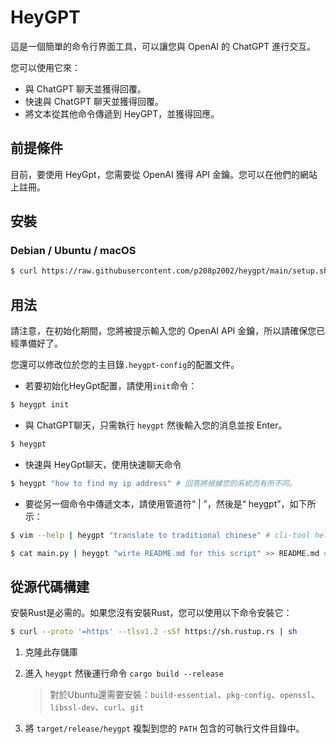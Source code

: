 # HeyGPT
這是一個簡單的命令行界面工具，可以讓您與 OpenAI 的 ChatGPT 進行交互。

您可以使用它來：
- 與 ChatGPT 聊天並獲得回覆。
- 快速與 ChatGPT 聊天並獲得回覆。
- 將文本從其他命令傳遞到 HeyGPT，並獲得回應。

## 前提條件
目前，要使用 HeyGpt，您需要從 OpenAI 獲得 API 金鑰。您可以在他們的網站上註冊。

## 安裝
### Debian / Ubuntu / macOS
```bash
$ curl https://raw.githubusercontent.com/p208p2002/heygpt/main/setup.sh | bash
```

## 用法
請注意，在初始化期間，您將被提示輸入您的 OpenAI API 金鑰，所以請確保您已經準備好了。

您還可以修改位於您的主目錄`.heygpt-config`的配置文件。

- 若要初始化HeyGpt配置，請使用`init`命令：
```bash
$ heygpt init
```

- 與 ChatGPT聊天，只需執行 `heygpt` 然後輸入您的消息並按 Enter。
```bash 
$ heygpt
```
- 快速與 HeyGpt聊天，使用快速聊天命令
```bash
$ heygpt "how to find my ip address" # 回答將根據您的系統而有所不同。
```

- 要從另一個命令中傳遞文本，請使用管道符“ | ”，然後是“ heygpt”，如下所示：

```bash
$ vim --help | heygpt "translate to traditional chinese" # cli-tool help message translate
```
```bash
$ cat main.py | heygpt "wirte README.md for this script" >> README.md # generate document for some script
```

## 從源代碼構建
安裝Rust是必需的。如果您沒有安裝Rust，您可以使用以下命令安裝它：
```bash
$ curl --proto '=https' --tlsv1.2 -sSf https://sh.rustup.rs | sh
```

1. 克隆此存儲庫

2. 進入 `heygpt` 然後運行命令 `cargo build --release`
    > 對於Ubuntu還需要安裝：`build-essential`、`pkg-config`、`openssl`、`libssl-dev`、`curl`、`git`

3. 將 `target/release/heygpt` 複製到您的 `PATH` 包含的可執行文件目錄中。
